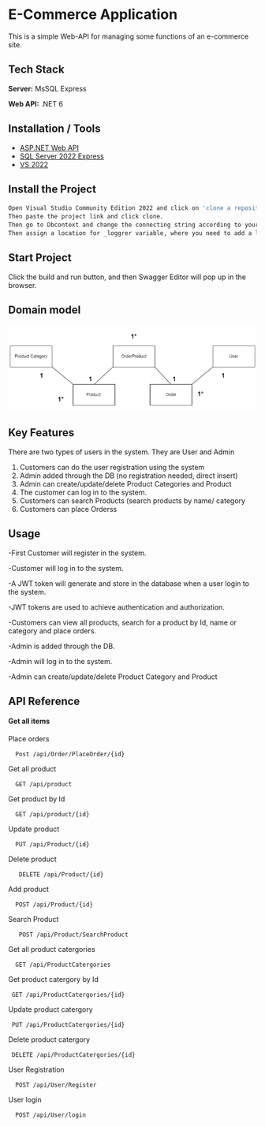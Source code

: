 
# E-Commerce Application 

This is a simple Web-API for managing some functions of an e-commerce site.

## Tech Stack


**Server:** MsSQL Express

**Web API:** .NET 6




## Installation / Tools

 - [ASP.NET Web API](https://dotnet.microsoft.com/en-us/download)
 - [SQL Server 2022 Express](https://www.microsoft.com/en-us/sql-server/sql-server-downloads)
 - [VS 2022](https://visualstudio.microsoft.com/vs/community/)


## Install the Project



```bash
Open Visual Studio Community Edition 2022 and click on 'clone a repository'.
Then paste the project link and click clone.
Then go to Dbcontext and change the connecting string according to your credentials.
Then assign a location for _loggrer variable, where you need to add a logger file.
```
    
## Start Project

Click the build and run button, and then Swagger Editor will pop up in the browser.


## Domain model

![App Screenshot](https://github.com/kavinduM97/eCommerceWebAPI_4/blob/demo_mor/qq.drawio%20(1).png)



## Key Features 

There are two types of users in the system. They are User and Admin

1.	Customers can do the user registration using the system
2.	Admin added through the DB (no registration needed, direct insert)
3.	Admin can create/update/delete Product Categories and Product
4.	The customer can log in to the system.
5.	Customers can search Products (search products by name/ category
6.	Customers can place Orderss


## Usage

-First Customer will register in the system.

-Customer will log in to the system.

-A JWT token will generate and store in the database when a user login to the system.

-JWT tokens are used to achieve authentication and authorization.

-Customers can view all products, search for a product by Id, name or category and place orders.

-Admin is added through the DB.

-Admin will log in to the system.

-Admin can create/update/delete Product Category and Product









## API Reference

#### Get all items

Place orders

```http
  Post /api/Order/PlaceOrder/{id}
```

Get all product
```http
  GET /api/product
```


Get product by Id

```http
  GET /api/product/{id}
```

Update product

```http
  PUT /api/Product/{id}
```

Delete product
```http
   DELETE /api/Product/{id}
```


Add product

```http
  POST /api/Product/{id}
```

Search Product

```http
   POST /api/Product/SearchProduct
```

Get all product catergories
```http
  GET /api/ProductCatergories
```


Get product catergory by Id

```http
 GET /api/ProductCatergories/{id}
```
Update product catergory

```http
 PUT /api/ProductCatergories/{id}
```

Delete product catergory
```http
 DELETE /api/ProductCatergories/{id}
```


User Registration

```http
  POST /api/User/Register
```

User login

```http
  POST /api/User/login
```



